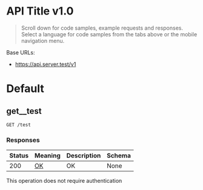 <!-- Generator: Widdershins v4.0.1 -->

<h1 id="api-title">API Title v1.0</h1>

> Scroll down for code samples, example requests and responses. Select a language for code samples from the tabs above or the mobile navigation menu.

Base URLs:

* <a href="https://api.server.test/v1">https://api.server.test/v1</a>

<h1 id="api-title-default">Default</h1>

## get__test

`GET /test`

<h3 id="get__test-responses">Responses</h3>

|Status|Meaning|Description|Schema|
|---|---|---|---|
|200|[OK](https://tools.ietf.org/html/rfc7231#section-6.3.1)|OK|None|

<aside class="success">
This operation does not require authentication
</aside>

